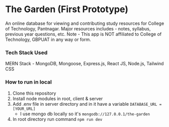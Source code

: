 # The Garden (First Prototype)
An online database for viewing and contributing study resources for College of Technology, Pantnagar. Major resources includes - notes, syllabus, previous year questions, etc. 
Note - This app is NOT affiliated to College of Technology, GBPUAT in any way or form. 

### Tech Stack Used
MERN Stack - MongoDB, Mongoose, Express.js, React JS, Node.js, Tailwind CSS

### How to run in local
1. Clone this repository
2. Install node modules in root, client & server
3. Add .env file in server directory and in it have a variable ```DATABASE_URL = [YOUR_URL]```
    - I use mongo db locally so it's ```mongodb://127.0.0.1/the-garden```
4. In root directory run command ```npm run dev```
